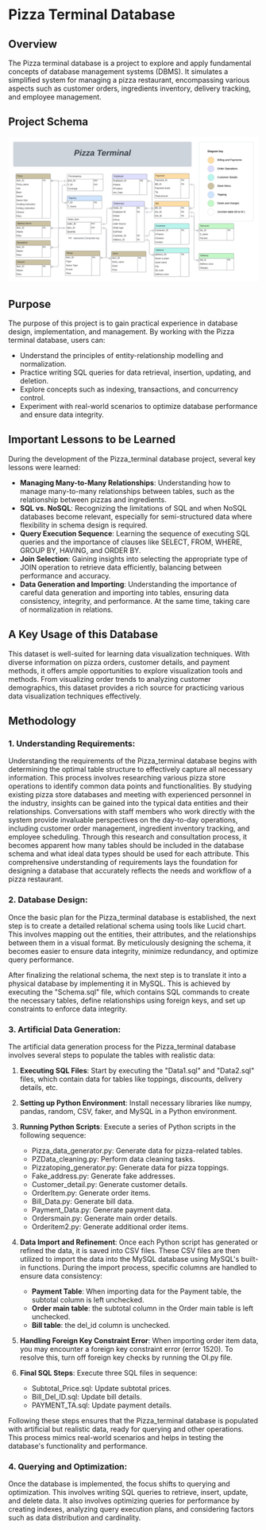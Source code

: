 # Pizza Terminal Database

## Overview

The Pizza terminal database is a project to explore and apply fundamental concepts of database management systems (DBMS). It simulates a simplified system for managing a pizza restaurant, encompassing various aspects such as customer orders, ingredients inventory, delivery tracking, and employee management.
## Project Schema

![Project Schema](./ER-diagram.png)


## Purpose

The purpose of this project is to gain practical experience in database design, implementation, and management. By working with the Pizza terminal database, users can:
- Understand the principles of entity-relationship modelling and normalization.
- Practice writing SQL queries for data retrieval, insertion, updating, and deletion.
- Explore concepts such as indexing, transactions, and concurrency control.
- Experiment with real-world scenarios to optimize database performance and ensure data integrity.

## Important Lessons to be Learned

During the development of the Pizza_terminal database project, several key lessons were learned:
- **Managing Many-to-Many Relationships**: Understanding how to manage many-to-many relationships between tables, such as the relationship between pizzas and ingredients.
- **SQL vs. NoSQL**: Recognizing the limitations of SQL and when NoSQL databases become relevant, especially for semi-structured data where flexibility in schema design is required.
- **Query Execution Sequence**: Learning the sequence of executing SQL queries and the importance of clauses like SELECT, FROM, WHERE, GROUP BY, HAVING, and ORDER BY.
- **Join Selection**: Gaining insights into selecting the appropriate type of JOIN operation to retrieve data efficiently, balancing between performance and accuracy.
- **Data Generation and Importing**: Understanding the importance of careful data generation and importing into tables, ensuring data consistency, integrity, and performance. At the same time, taking care of normalization in relations.

## A Key Usage of this Database

This dataset is well-suited for learning data visualization techniques. With diverse information on pizza orders, customer details, and payment methods, it offers ample opportunities to explore visualization tools and methods. From visualizing order trends to analyzing customer demographics, this dataset provides a rich source for practicing various data visualization techniques effectively.

## Methodology

### 1. Understanding Requirements:
Understanding the requirements of the Pizza_terminal database begins with determining the optimal table structure to effectively capture all necessary information. This process involves researching various pizza store operations to identify common data points and functionalities. By studying existing pizza store databases and meeting with experienced personnel in the industry, insights can be gained into the typical data entities and their relationships. Conversations with staff members who work directly with the system provide invaluable perspectives on the day-to-day operations, including customer order management, ingredient inventory tracking, and employee scheduling. Through this research and consultation process, it becomes apparent how many tables should be included in the database schema and what ideal data types should be used for each attribute. This comprehensive understanding of requirements lays the foundation for designing a database that accurately reflects the needs and workflow of a pizza restaurant.

### 2. Database Design:
Once the basic plan for the Pizza_terminal database is established, the next step is to create a detailed relational schema using tools like Lucid chart. This involves mapping out the entities, their attributes, and the relationships between them in a visual format. By meticulously designing the schema, it becomes easier to ensure data integrity, minimize redundancy, and optimize query performance.

After finalizing the relational schema, the next step is to translate it into a physical database by implementing it in MySQL. This is achieved by executing the "Schema.sql" file, which contains SQL commands to create the necessary tables, define relationships using foreign keys, and set up constraints to enforce data integrity. 

### 3. Artificial Data Generation:
The artificial data generation process for the Pizza_terminal database involves several steps to populate the tables with realistic data:
1. **Executing SQL Files**: Start by executing the "Data1.sql" and "Data2.sql" files, which contain data for tables like toppings, discounts, delivery details, etc.
2. **Setting up Python Environment**: Install necessary libraries like numpy, pandas, random, CSV, faker, and MySQL in a Python environment.
3. **Running Python Scripts**: Execute a series of Python scripts in the following sequence:
   - Pizza_data_generator.py: Generate data for pizza-related tables.
   - PZData_cleaning.py: Perform data cleaning tasks.
   - Pizzatoping_generator.py: Generate data for pizza toppings.
   - Fake_address.py: Generate fake addresses.
   - Customer_detail.py: Generate customer details.
   - OrderItem.py: Generate order items.
   - Bill_Data.py: Generate bill data.
   - Payment_Data.py: Generate payment data.
   - Ordersmain.py: Generate main order details.
   - Orderitem2.py: Generate additional order items.

4. **Data Import and Refinement**:
   Once each Python script has generated or refined the data, it is saved into CSV files. These CSV files are then utilized to import the data into the MySQL database using MySQL's built-in functions. During the import process, specific columns are handled to ensure data consistency:
   - **Payment Table**: When importing data for the Payment table, the subtotal column is left unchecked. 
   - **Order main table**: the subtotal column in the Order main table is left unchecked. 
   - **Bill table**: the del_id column is unchecked. 

5. **Handling Foreign Key Constraint Error**: When importing order item data, you may encounter a foreign key constraint error (error 1520). To resolve this, turn off foreign key checks by running the OI.py file.

6. **Final SQL Steps**: Execute three SQL files in sequence:
   - Subtotal_Price.sql: Update subtotal prices.
   - Bill_Del_ID.sql: Update bill details.
   - PAYMENT_TA.sql: Update payment details.

Following these steps ensures that the Pizza_terminal database is populated with artificial but realistic data, ready for querying and other operations. This process mimics real-world scenarios and helps in testing the database's functionality and performance.

### 4. Querying and Optimization:
Once the database is implemented, the focus shifts to querying and optimization. This involves writing SQL queries to retrieve, insert, update, and delete data. It also involves optimizing queries for performance by creating indexes, analyzing query execution plans, and considering factors such as data distribution and cardinality.



